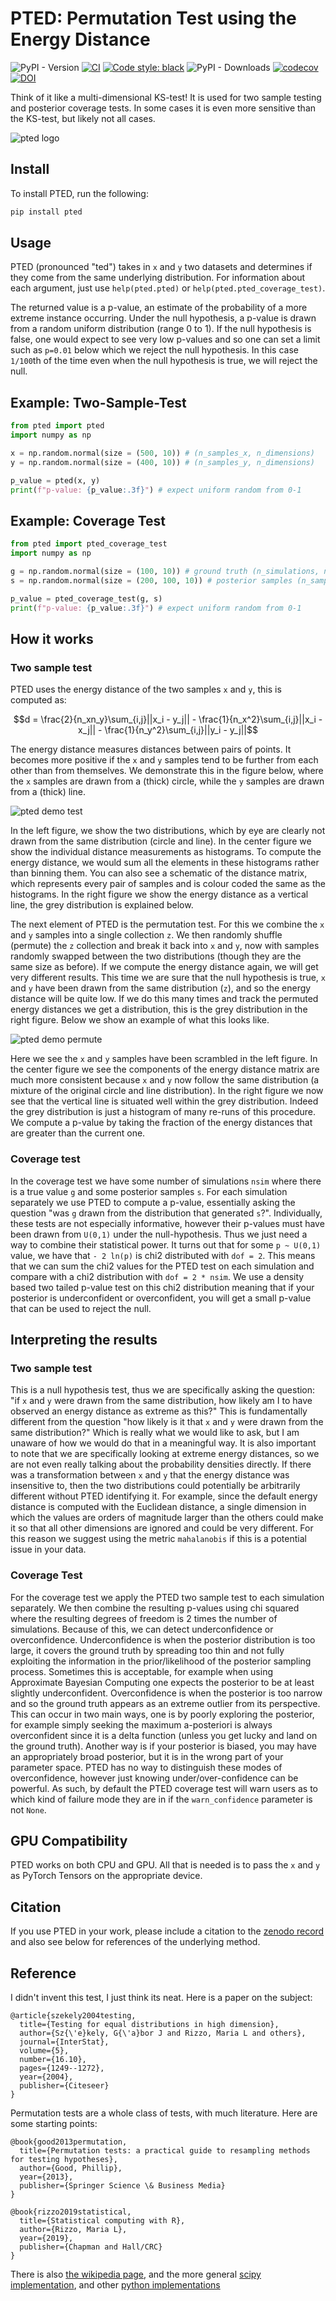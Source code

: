 # PTED: Permutation Test using the Energy Distance

![PyPI - Version](https://img.shields.io/pypi/v/pted?style=flat-square)
[![CI](https://github.com/ConnorStoneAstro/pted/actions/workflows/ci.yml/badge.svg)](https://github.com/ConnorStoneAstro/pted/actions/workflows/ci.yml)
[![Code style: black](https://img.shields.io/badge/code%20style-black-000000.svg)](https://github.com/psf/black)
![PyPI - Downloads](https://img.shields.io/pypi/dm/pted)
[![codecov](https://codecov.io/gh/ConnorStoneAstro/pted/graph/badge.svg?token=5LISJ5BN17)](https://codecov.io/gh/ConnorStoneAstro/pted)
[![DOI](https://zenodo.org/badge/966938845.svg)](https://doi.org/10.5281/zenodo.15353928)

Think of it like a multi-dimensional KS-test! It is used for two sample testing
and posterior coverage tests. In some cases it is even more sensitive than the
KS-test, but likely not all cases.

![pted logo](media/pted_logo.png)

## Install

To install PTED, run the following:

```bash
pip install pted
```

## Usage

PTED (pronounced "ted") takes in `x` and `y` two datasets and determines if they
come from the same underlying distribution. For information about each argument,
just use ``help(pted.pted)`` or ``help(pted.pted_coverage_test)``.

The returned value is a p-value, an estimate of the probability of a more
extreme instance occurring. Under the null hypothesis, a p-value is drawn from a
random uniform distribution (range 0 to 1). If the null hypothesis is false, one
would expect to see very low p-values and so one can set a limit such as
`p=0.01` below which we reject the null hypothesis. In this case `1/100`th of
the time even when the null hypothesis is true, we will reject the null. 

## Example: Two-Sample-Test

```python
from pted import pted
import numpy as np

x = np.random.normal(size = (500, 10)) # (n_samples_x, n_dimensions)
y = np.random.normal(size = (400, 10)) # (n_samples_y, n_dimensions)

p_value = pted(x, y)
print(f"p-value: {p_value:.3f}") # expect uniform random from 0-1
```

## Example: Coverage Test

```python
from pted import pted_coverage_test
import numpy as np

g = np.random.normal(size = (100, 10)) # ground truth (n_simulations, n_dimensions)
s = np.random.normal(size = (200, 100, 10)) # posterior samples (n_samples, n_simulations, n_dimensions)

p_value = pted_coverage_test(g, s)
print(f"p-value: {p_value:.3f}") # expect uniform random from 0-1
```

## How it works

### Two sample test

PTED uses the energy distance of the two samples `x` and `y`, this is computed as:

$$d = \frac{2}{n_xn_y}\sum_{i,j}||x_i - y_j|| - \frac{1}{n_x^2}\sum_{i,j}||x_i - x_j|| - \frac{1}{n_y^2}\sum_{i,j}||y_i - y_j||$$

The energy distance measures distances between pairs of points. It becomes more
positive if the `x` and `y` samples tend to be further from each other than from
themselves. We demonstrate this in the figure below, where the `x` samples are
drawn from a (thick) circle, while the `y` samples are drawn from a (thick)
line.

![pted demo test](media/test_PTED.png)

In the left figure, we show the two distributions, which by eye are clearly not
drawn from the same distribution (circle and line). In the center figure we show
the individual distance measurements as histograms. To compute the energy
distance, we would sum all the elements in these histograms rather than binning
them. You can also see a schematic of the distance matrix, which represents
every pair of samples and is colour coded the same as the histograms. In the
right figure we show the energy distance as a vertical line, the grey
distribution is explained below.

The next element of PTED is the permutation test. For this we combine the `x`
and `y` samples into a single collection `z`. We then randomly shuffle (permute)
the `z` collection and break it back into `x` and `y`, now with samples randomly
swapped between the two distributions (though they are the same size as before).
If we compute the energy distance again, we will get very different results.
This time we are sure that the null hypothesis is true, `x` and `y` have been
drawn from the same distribution (`z`), and so the energy distance will be quite
low. If we do this many times and track the permuted energy distances we get a
distribution, this is the grey distribution in the right figure. Below we show
an example of what this looks like.

![pted demo permute](media/permute_PTED.png)

Here we see the `x` and `y` samples have been scrambled in the left figure. In
the center figure we see the components of the energy distance matrix are much
more consistent because `x` and `y` now follow the same distribution (a mixture
of the original circle and line distribution). In the right figure we now see
that the vertical line is situated well within the grey distribution. Indeed the
grey distribution is just a histogram of many re-runs of this procedure. We
compute a p-value by taking the fraction of the energy distances that are
greater than the current one.

### Coverage test

In the coverage test we have some number of simulations `nsim` where there is a
true value `g` and some posterior samples `s`. For each simulation separately we
use PTED to compute a p-value, essentially asking the question "was `g` drawn
from the distribution that generated `s`?". Individually, these tests are not
especially informative, however their p-values must have been drawn from
`U(0,1)` under the null-hypothesis. Thus we just need a way to combine their
statistical power. It turns out that for some `p ~ U(0,1)` value, we have that
`- 2 ln(p)` is chi2 distributed with `dof = 2`. This means that we can sum the
chi2 values for the PTED test on each simulation and compare with a chi2
distribution with `dof = 2 * nsim`. We use a density based two tailed p-value
test on this chi2 distribution meaning that if your posterior is underconfident
or overconfident, you will get a small p-value that can be used to reject the
null.

## Interpreting the results

### Two sample test

This is a null hypothesis test, thus we are specifically asking the question:
"if `x` and `y` were drawn from the same distribution, how likely am I to have
observed an energy distance as extreme as this?" This is fundamentally different
from the question "how likely is it that `x` and `y` were drawn from the same
distribution?" Which is really what we would like to ask, but I am unaware of
how we would do that in a meaningful way. It is also important to note that we
are specifically looking at extreme energy distances, so we are not even really
talking about the probability densities directly. If there was a transformation
between `x` and `y` that the energy distance was insensitive to, then the two
distributions could potentially be arbitrarily different without PTED
identifying it. For example, since the default energy distance is computed with
the Euclidean distance, a single dimension in which the values are orders of
magnitude larger than the others could make it so that all other dimensions are
ignored and could be very different. For this reason we suggest using the metric
`mahalanobis` if this is a potential issue in your data.

### Coverage Test

For the coverage test we apply the PTED two sample test to each simulation
separately. We then combine the resulting p-values using chi squared where the
resulting degrees of freedom is 2 times the number of simulations. Because of
this, we can detect underconfidence or overconfidence. Underconfidence is when
the posterior distribution is too large, it covers the ground truth by spreading
too thin and not fully exploiting the information in the prior/likelihood of the
posterior sampling process. Sometimes this is acceptable, for example when using
Approximate Bayesian Computing one expects the posterior to be at least slightly
underconfident. Overconfidence is when the posterior is too narrow and so the
ground truth appears as an extreme outlier from its perspective. This can occur
in two main ways, one is by poorly exploring the posterior, for example simply
seeking the maximum a-posteriori is always overconfident since it is a delta
function (unless you get lucky and land on the ground truth). Another way is if
your posterior is biased, you may have an appropriately broad posterior, but it
is in the wrong part of your parameter space. PTED has no way to distinguish
these modes of overconfidence, however just knowing under/over-confidence can be
powerful. As such, by default the PTED coverage test will warn users as to which
kind of failure mode they are in if the `warn_confidence` parameter is not `None`.

## GPU Compatibility

PTED works on both CPU and GPU. All that is needed is to pass the `x` and `y` as
PyTorch Tensors on the appropriate device.

## Citation

If you use PTED in your work, please include a citation to the [zenodo
record](https://doi.org/10.5281/zenodo.15353928) and also see below for
references of the underlying method.

## Reference

I didn't invent this test, I just think its neat. Here is a paper on the subject:

```
@article{szekely2004testing,
  title={Testing for equal distributions in high dimension},
  author={Sz{\'e}kely, G{\'a}bor J and Rizzo, Maria L and others},
  journal={InterStat},
  volume={5},
  number={16.10},
  pages={1249--1272},
  year={2004},
  publisher={Citeseer}
}
```

Permutation tests are a whole class of tests, with much literature. Here are
some starting points:

```
@book{good2013permutation,
  title={Permutation tests: a practical guide to resampling methods for testing hypotheses},
  author={Good, Phillip},
  year={2013},
  publisher={Springer Science \& Business Media}
}
```

```
@book{rizzo2019statistical,
  title={Statistical computing with R},
  author={Rizzo, Maria L},
  year={2019},
  publisher={Chapman and Hall/CRC}
}
```

There is also [the wikipedia
page](https://en.wikipedia.org/wiki/Permutation_test), and the more general
[scipy
implementation](https://docs.scipy.org/doc/scipy/reference/generated/scipy.stats.permutation_test.html),
and other [python implementations](https://github.com/qbarthelemy/PyPermut)
